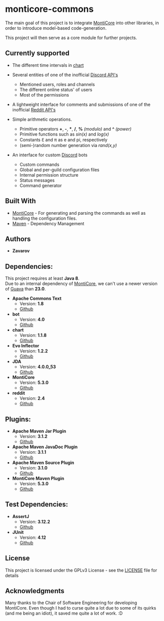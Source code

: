 # monticore-commons
The main goal of this project is to integrate [MontiCore](http://monticore.org/) into other libraries,
in order to introduce model-based code-generation.

This project will then serve as a core module for further projects.

## Currently supported

* The different time intervals in [chart](https://github.com/Zavarov/chart)

* Several entities of one of the inofficial [Discord API's](https://github.com/DV8FromTheWorld/JDA)
  * Mentioned users, roles and channels
  * The different online status' of users
  * Most of the permissions

* A lightweight interface for comments and submissions of one of the inofficial [Reddit API's](https://github.com/mattbdean/JRAW)

* Simple arithmetic operations.
  * Primitive operators **+**, **-**, **&#x2A;**, **/**, **%** *(modulo)* and **^** *(power)*
  * Primitive functions such as *sin(x)* and *log(x)*
  * Constants &#x2107; and &#x3C0; as e and pi, respectively
  * (semi-)random number generation via *rand(x,y)*
  
* An interface for custom [Discord](https://discordapp.com/) bots
  * Custom commands
  * Global and per-guild configuration files
  * Internal permission structure
  * Status messages
  * Command generator

## Built With

* [MontiCore](https://github.com/MontiCore/monticore) - For generating and parsing the commands as well as handling the configuration files.
* [Maven](https://maven.apache.org/) - Dependency Management

## Authors

* **Zavarov**

## Dependencies:

This project requires at least **Java 8**.  
Due to an internal dependency of [MontiCore](https://github.com/MontiCore/monticore), we can't use a newer version of [Guava](https://github.com/google/guava) than **23.0**.
 * **Apache Commons Text**
   * Version: **1.8**
   * [Github](https://github.com/apache/commons-text)
 * **bot**
   * Version: **4.0**
   * [Github](https://github.com/Zavarov/discord-bot)
 * **chart**
   * Version: **1.1.8**
   * [Github](https://github.com/Zavarov/chart)
 * **Evo Inflector**
   * Version: **1.2.2**
   * [Github](https://github.com/atteo/evo-inflector)
 * **JDA**
   * Version: **4.0.0_53**
   * [Github](https://github.com/DV8FromTheWorld/JDA)
 * **MontiCore**
   * Version: **5.3.0**
   * [Github](https://github.com/MontiCore/monticore)
 * **reddit**
   * Version: **2.4**
   * [Github](https://github.com/Zavarov/reddit)

## Plugins:
 * **Apache Maven Jar Plugin**
   * Version: **3.1.2**
   * [Github](https://github.com/apache/maven-jar-plugin)
 * **Apache Maven JavaDoc Plugin**
   * Version: **3.1.1**
   * [Github](https://github.com/apache/maven-javadoc-plugin)
 * **Apache Maven Source Plugin**
   * Version: **3.1.0**
   * [Github](https://github.com/apache/maven-source-plugin)
 * **MontiCore Maven Plugin**
   * Version: **5.3.0**
   * [Github](https://github.com/MontiCore/monticore/tree/master/monticore-maven/monticore-maven-plugin)
## Test Dependencies:
 * **AssertJ**
   * Version: **3.12.2**
   * [Github](https://github.com/joel-costigliola/assertj-core)
 * **JUnit**
   * Version: **4.12**
   * [Github](https://github.com/junit-team/junit4)

## License

This project is licensed under the GPLv3 License - see the [LICENSE](LICENSE) file for details

## Acknowledgments
Many thanks to the Chair of Software Engineering for developing MontiCore.
Even though I had to curse quite a lot due to some of its quirks (and me being an idiot), it saved me quite a lot of work. :D